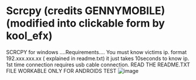 # Scrcpy (credits GENNYMOBILE)  (modified into clickable form by kool_efx)
SCRCPY for windows
....Requirements....
You must know victims ip. format 192.xxx.xxx.xx ( explained in readme.txt) it just takes 10seconds to know ip.
1st time connection requires usb cable connection.
READ THE README.TXT FILE
WORKABLE ONLY FOR ANDROIDS 
TEST
![image](https://github.com/user-attachments/assets/98cfe5f5-b16c-442f-92e6-7d901a4a2cfe)

